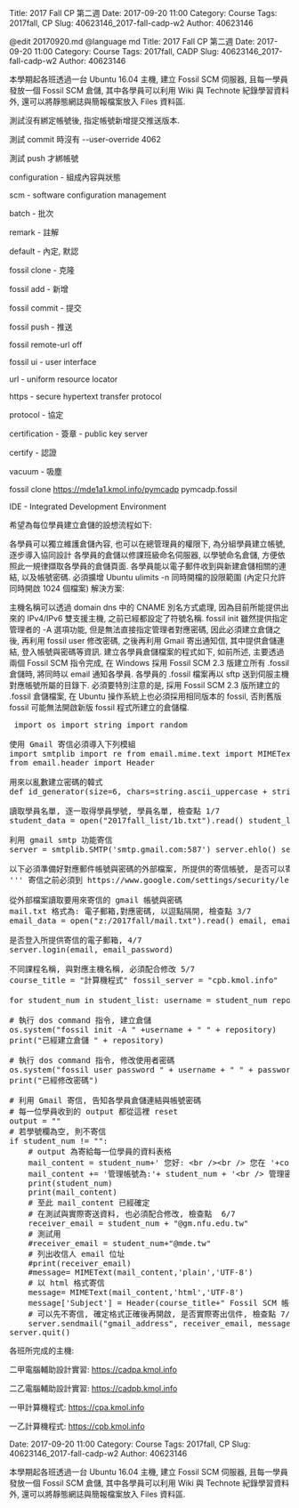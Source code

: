 Title: 2017 Fall CP 第二週 
Date: 2017-09-20 11:00
Category: Course
Tags: 2017fall, CP
Slug: 40623146_2017-fall-cadp-w2
Author: 40623146

<!-- PELICAN_END_SUMMARY -->

@edit 20170920.md @language md Title: 2017 Fall CP 第二週 Date: 2017-09-20 11:00 Category: Course Tags: 2017fall, CADP Slug: 40623146_2017-fall-cadp-w2 Author: 40623146

本學期起各班透過一台 Ubuntu 16.04 主機, 建立 Fossil SCM 伺服器, 且每一學員發放一個 Fossil SCM 倉儲, 其中各學員可以利用 Wiki 與 Technote 紀錄學習資料外, 還可以將靜態網誌與簡報檔案放入 Files 資料區.

<!-- PELICAN_END_SUMMARY -->

測試沒有綁定帳號後, 指定帳號新增提交推送版本.

測試 commit 時沒有 --user-override 4062

測試 push 才綁帳號

configuration - 組成內容與狀態

scm - software configuration management

batch - 批次

remark - 註解

default - 內定, 默認

fossil clone - 克隆

fossil add - 新增

fossil commit - 提交

fossil push - 推送

fossil remote-url off

fossil ui - user interface

url - uniform resource locator

https - secure hypertext transfer protocol

protocol - 協定

certification - 簽章 - public key server

certify - 認證

vacuum - 吸塵

fossil clone https://mde1a1.kmol.info/pymcadp pymcadp.fossil

IDE - Integrated Development Environment

希望為每位學員建立倉儲的設想流程如下:

各學員可以獨立維護倉儲內容, 也可以在總管理員的權限下, 為分組學員建立帳號, 逐步導入協同設計
各學員的倉儲以修課班級命名伺服器, 以學號命名倉儲, 方便依照此一規律擷取各學員的倉儲頁面.
各學員能以電子郵件收到與新建倉儲相關的連結, 以及帳號密碼.
必須擴增 Ubuntu ulimits -n 同時開檔的設限範圍 (內定只允許同時開啟 1024 個檔案)
解決方案:

主機名稱可以透過 domain dns 中的 CNAME 別名方式處理, 因為目前所能提供出來的 IPv4/IPv6 雙支援主機, 之前已經都設定了符號名稱.
fossil init 雖然提供指定管理者的 -A 選項功能, 但是無法直接指定管理者對應密碼, 因此必須建立倉儲之後, 再利用 fossil user 修改密碼, 之後再利用 Gmail 寄出通知信, 其中提供倉儲連結, 登入帳號與密碼等資訊.
建立各學員倉儲檔案的程式如下, 如前所述, 主要透過兩個 Fossil SCM 指令完成, 在 Windows 採用 Fossil SCM 2.3 版建立所有 .fossil 倉儲時, 將同時以 email 通知各學員. 各學員的 .fossil 檔案再以 sftp 送到伺服主機對應帳號所屬的目錄下. 必須要特別注意的是, 採用 Fossil SCM 2.3 版所建立的 .fossil 倉儲檔案, 在 Ubuntu 操作系統上也必須採用相同版本的 fossil, 否則舊版 fossil 可能無法開啟新版 fossil 程式所建立的倉儲檔.

<pre class="brush: python"> import os import string import random

使用 Gmail 寄信必須導入下列模組
import smtplib import re from email.mime.text import MIMEText
from email.header import Header

用來以亂數建立密碼的韓式
def id_generator(size=6, chars=string.ascii_uppercase + string.digits): ''' source: https://stackoverflow.com/questions/2257441/random-string-generation-with-upper-case-letters-and-digits-in-python ''' return ''.join(random.choice(chars) for _ in range(size))

讀取學員名單, 逐一取得學員學號, 學員名單, 檢查點 1/7
student_data = open("2017fall_list/1b.txt").read() student_list = student_data.splitlines()

利用 gmail smtp 功能寄信
server = smtplib.SMTP('smtp.gmail.com:587') server.ehlo() server.starttls()

以下必須準備好對應郵件帳號與密碼的外部檔案, 所提供的寄信帳號, 是否可以寄信, 檢查點 2/7
''' 寄信之前必須到 https://www.google.com/settings/security/lesssecureapps 修改權限, 改為較低安全權限 否則無法使用程式寄信! '''

從外部檔案讀取要用來寄信的 gmail 帳號與密碼
mail.txt 格式為: 電子郵箱,對應密碼, 以逗點隔開, 檢查點 3/7
email_data = open("z:/2017fall/mail.txt").read() email, email_password= email_data.split(",") print(email, email_password)

是否登入所提供寄信的電子郵箱, 4/7
server.login(email, email_password)

不同課程名稱, 與對應主機名稱, 必須配合修改 5/7
course_title = "計算機程式" fossil_server = "cpb.kmol.info"

for student_num in student_list: username = student_num repository = username + '.fossil' # 利用所提供的字串, 以亂數組成六個字元的密碼 password = id_generator(6, "23456789abcdef") print(student_num, ", " , password)

# 執行 dos command 指令, 建立倉儲
os.system("fossil init -A " +username + " " + repository)
print("已經建立倉儲 " + repository)

# 執行 dos command 指令, 修改使用者密碼
os.system("fossil user password " + username + " " + password + " -R " + repository)
print("已經修改密碼")

# 利用 Gmail 寄信, 告知各學員倉儲連結與帳號密碼
# 每一位學員收到的 output 都從這裡 reset
output = ""
# 若學號欄為空, 則不寄信
if student_num != "":
    # output 為寄給每一位學員的資料表格
    mail_content = student_num+' 您好: &lt;br /&gt;&lt;br /&gt; 您在 '+course_title+' 課程中的區域網路倉儲: &lt;a href="https://'+fossil_server+'/'+student_num+'"&gt;https://'+fossil_server+'/'+student_num+'&lt;/a&gt;&lt;br /&gt;&lt;br /&gt;'
    mail_content += '管理帳號為:'+ student_num + '&lt;br /&gt; 管理密碼為: '+ password+'&lt;br /&gt;&lt;br /&gt;'
    print(student_num)
    print(mail_content)
    # 至此 mail_content 已經確定
    # 在測試與實際寄送資料, 也必須配合修改, 檢查點  6/7
    receiver_email = student_num + "@gm.nfu.edu.tw"
    # 測試用
    #receiver_email = student_num+"@mde.tw"
    # 列出收信人 email 位址
    #print(receiver_email)
    #message= MIMEText(mail_content,'plain','UTF-8')
    # 以 html 格式寄信
    message= MIMEText(mail_content,'html','UTF-8')
    message['Subject'] = Header(course_title+" Fossil SCM 帳號通知", 'UTF-8') 
    # 可以先不寄信, 確定格式正確後再開啟, 是否實際寄出信件, 檢查點 7/7
    server.sendmail("gmail_address", receiver_email, message.as_string())
server.quit() </pre>

各班所完成的主機:

二甲電腦輔助設計實習: <a href="https://cadpa.kmol.info">https://cadpa.kmol.info</a>

二乙電腦輔助設計實習: <a href="https://cadpb.kmol.info">https://cadpb.kmol.info</a>

一甲計算機程式: <a href="https://cpa.kmol.info">https://cpa.kmol.info</a>

一乙計算機程式: <a href="https://cpb.kmol.info">https://cpb.kmol.info</a>

Date: 2017-09-20 11:00 Category: Course Tags: 2017fall, CP Slug: 40623146_2017-fall-cadp-w2 Author: 40623146

本學期起各班透過一台 Ubuntu 16.04 主機, 建立 Fossil SCM 伺服器, 且每一學員發放一個 Fossil SCM 倉儲, 其中各學員可以利用 Wiki 與 Technote 紀錄學習資料外, 還可以將靜態網誌與簡報檔案放入 Files 資料區.
